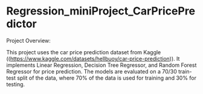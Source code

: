 # Regression_miniProject_CarPricePredictor

Project Overview:

This project uses the car price prediction dataset from Kaggle ((https://www.kaggle.com/datasets/hellbuoy/car-price-prediction)).
It implements Linear Regression, Decision Tree Regressor, and Random Forest Regressor for price prediction.
The models are evaluated on a 70/30 train-test split of the data, where 70% of the data is used for training and 30% for testing.
